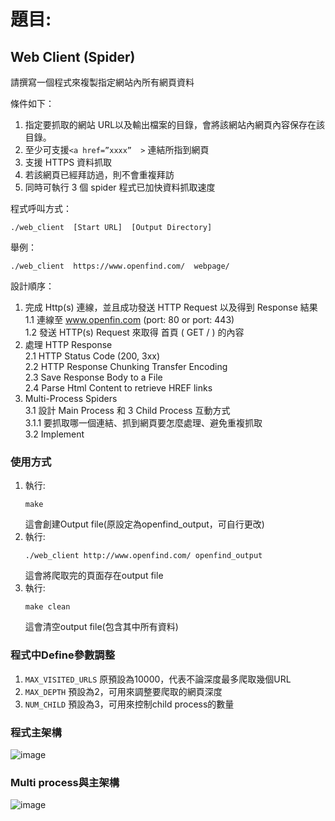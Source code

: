 # 題目:  
## Web Client (Spider)  
請撰寫一個程式來複製指定網站內所有網頁資料  

條件如下：  
1.	指定要抓取的網站 URL以及輸出檔案的目錄，會將該網站內網頁內容保存在該目錄。  
2.	至少可支援```<a href=”xxxx”  >``` 連結所指到網頁  
3.	支援 HTTPS 資料抓取  
4.	若該網頁已經拜訪過，則不會重複拜訪  
5.	同時可執行 3 個 spider 程式已加快資料抓取速度  

程式呼叫方式：  
```
./web_client  [Start URL]  [Output Directory]  
```
舉例： 
```
./web_client  https://www.openfind.com/  webpage/  
```
設計順序：  
1.	完成 Http(s) 連線，並且成功發送 HTTP Request 以及得到 Response 結果  
1.1	連線至 www.openfin.com (port: 80 or port: 443)  
1.2	發送 HTTP(s) Request 來取得 首頁 ( GET / ) 的內容  
2.	處理 HTTP Response  
2.1	HTTP Status Code (200, 3xx)  
2.2	HTTP Response Chunking Transfer Encoding  
2.3	Save Response Body to a File  
2.4	Parse Html Content to retrieve HREF links  
3.	Multi-Process Spiders  
3.1	設計 Main Process 和 3 Child Process 互動方式  
3.1.1	要抓取哪一個連結、抓到網頁要怎麼處理、避免重複抓取  
3.2	Implement  


### 使用方式
1. 執行:  
    ```
   make
    ```  
   這會創建Output file(原設定為openfind_output，可自行更改)    
2. 執行:    
    ```
    ./web_client http://www.openfind.com/ openfind_output
    ```
    這會將爬取完的頁面存在output file  
5. 執行:  
    ```
    make clean
    ```    
   這會清空output file(包含其中所有資料)
     
### 程式中Define參數調整
1. ```MAX_VISITED_URLS```
   原預設為10000，代表不論深度最多爬取幾個URL
2. ```MAX_DEPTH```
   預設為2，可用來調整要爬取的網頁深度
3. ```NUM_CHILD```
   預設為3，可用來控制child process的數量
   
### 程式主架構  
![image](https://github.com/user-attachments/assets/891423bd-d17e-438a-995f-ce3413a85ee7)  
### Multi process與主架構
![image](https://github.com/user-attachments/assets/20235562-5354-4511-9e63-5b5e48987f71)


